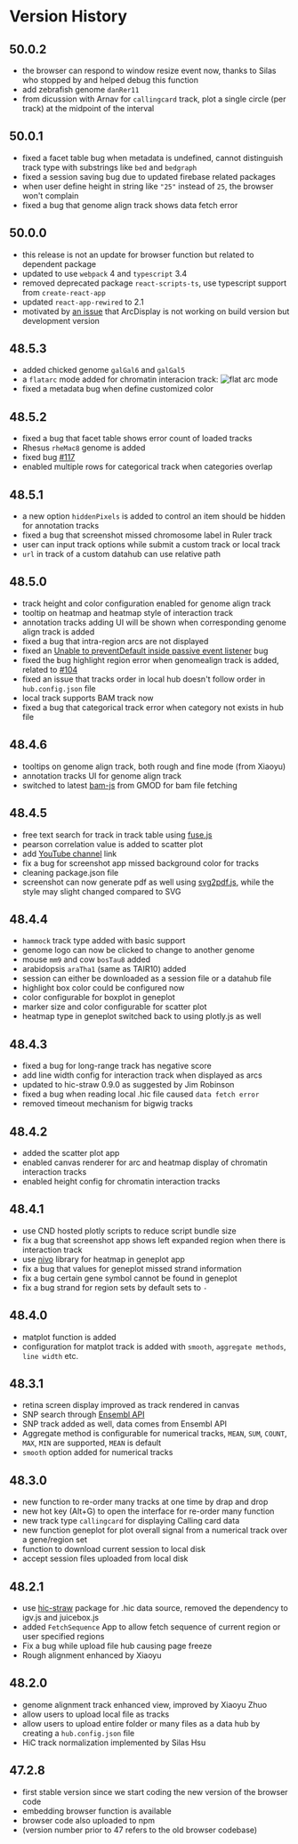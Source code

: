 # Version History

## 50.0.2

* the browser can respond to window resize event now, thanks to Silas who stopped by and helped debug this function
* add zebrafish genome `danRer11`
* from dicussion with Arnav for `callingcard` track, plot a single circle (per track) at the midpoint of the interval

## 50.0.1

* fixed a facet table bug when metadata is undefined, cannot distinguish track type with substrings like `bed` and `bedgraph`
* fixed a session saving bug due to updated firebase related packages
* when user define height in string like `"25"` instead of `25`, the browser won't complain
* fixed a bug that genome align track shows data fetch error

## 50.0.0

* this release is not an update for browser function but related to dependent package
* updated to use `webpack` 4 and `typescript` 3.4
* removed deprecated package `react-scripts-ts`, use typescript support from `create-react-app`
* updated `react-app-rewired` to 2.1
* motivated by [an issue](https://github.com/facebook/react/issues/16211) that ArcDisplay is not working on build version but development version

## 48.5.3

* added chicked genome `galGal6` and `galGal5`
* a `flatarc` mode added for chromatin interacion track:
![flat arc mode](https://eg.readthedocs.io/en/latest/_images/flatarc.png "Flat arc mode]")
* fixed a metadata bug when define customized color

## 48.5.2

* fixed a bug that facet table shows error count of loaded tracks
* Rhesus `rheMac8` genome is added
* fixed bug [#117](https://github.com/lidaof/eg-react/issues/117)
* enabled multiple rows for categorical track when categories overlap

## 48.5.1

* a new option `hiddenPixels` is added to control an item should be hidden for annotation tracks
* fixed a bug that screenshot missed chromosome label in Ruler track
* user can input track options while submit a custom track or local track
* `url` in track of a custom datahub can use relative path

## 48.5.0

* track height and color configuration enabled for genome align track
* tooltip on heatmap and heatmap style of interaction track
* annotation tracks adding UI will be shown when corresponding genome align track is added
* fixed a bug that intra-region arcs are not displayed
* fixed an [Unable to preventDefault inside passive event listener](https://github.com/facebook/react/issues/6436) bug
* fixed the bug highlight region error when genomealign track is added, related to [#104](https://github.com/lidaof/eg-react/issues/104)
* fixed an issue that tracks order in local hub doesn't follow order in `hub.config.json` file
* local track supports BAM track now
* fixed a bug that categorical track error when category not exists in hub file

## 48.4.6

* tooltips on genome align track, both rough and fine mode (from Xiaoyu)
* annotation tracks UI for genome align track
* switched to latest [bam-js](https://github.com/GMOD/bam-js) from GMOD for bam file fetching

## 48.4.5

* free text search for track in track table using [fuse.js](https://fusejs.io/)
* pearson correlation value is added to scatter plot
* add [YouTube channel](https://www.youtube.com/channel/UCnGVWbxJv-DPDCAFDQ1oFQA) link
* fix a bug for screenshot app missed background color for tracks
* cleaning package.json file
* screenshot can now generate pdf as well using [svg2pdf.js](https://github.com/yWorks/svg2pdf.js), while the style may slight changed compared to SVG

## 48.4.4

* `hammock` track type added with basic support
* genome logo can now be clicked to change to another genome
* mouse `mm9` and cow `bosTau8` added
* arabidopsis `araTha1` (same as TAIR10) added
* session can either be downloaded as a session file or a datahub file
* highlight box color could be configured now
* color configurable for boxplot in geneplot
* marker size and color configurable for scatter plot
* heatmap type in geneplot switched back to using plotly.js as well

## 48.4.3

* fixed a bug for long-range track has negative score
* add line width config for interaction track when displayed as arcs
* updated to hic-straw 0.9.0 as suggested by Jim Robinson
* fixed a bug when reading local .hic file caused `data fetch error`
* removed timeout mechanism for bigwig tracks

## 48.4.2

* added the scatter plot app
* enabled canvas renderer for arc and heatmap display of chromatin interaction tracks
* enabled height config for chromatin interaction tracks

## 48.4.1

* use CND hosted plotly scripts to reduce script bundle size
* fix a bug that screenshot app shows left expanded region when there is interaction track
* use [nivo](https://github.com/plouc/nivo) library for heatmap in geneplot app
* fix a bug that values for geneplot missed strand information
* fix a bug certain gene symbol cannot be found in geneplot
* fix a bug strand for region sets by default sets to `-`

## 48.4.0

* matplot function is added
* configuration for matplot track is added with `smooth`, `aggregate methods`, `line width` etc.

## 48.3.1

* retina screen display improved as track rendered in canvas
* SNP search through [Ensembl API](https://rest.ensembl.org)
* SNP track added as well, data comes from Ensembl API
* Aggregate method is configurable for numerical tracks, `MEAN`, `SUM`, `COUNT`, `MAX`, `MIN` are supported, `MEAN` is default
* `smooth` option added for numerical tracks

## 48.3.0

* new function to re-order many tracks at one time by drap and drop
* new hot key (Alt+G) to open the interface for re-order many function
* new track type `callingcard` for displaying Calling card data
* new function geneplot for plot overall signal from a numerical track over a gene/region set
* function to download current session to local disk
* accept session files uploaded from local disk

## 48.2.1

* use [hic-straw](https://github.com/igvteam/hic-straw) package for .hic data source, removed the dependency to igv.js and juicebox.js
* added `FetchSequence` App to allow fetch sequence of current region or user specified regions
* Fix a bug while upload file hub causing page freeze
* Rough alignment enhanced by Xiaoyu

## 48.2.0

* genome alignment track enhanced view, improved by Xiaoyu Zhuo
* allow users to upload local file as tracks
* allow users to upload entire folder or many files as a data hub by creating a `hub.config.json` file
* HiC track normalization implemented by Silas Hsu

## 47.2.8

* first stable version since we start coding the new version of the browser code
* embedding browser function is available
* browser code also uploaded to npm
* (version number prior to 47 refers to the old browser codebase)
